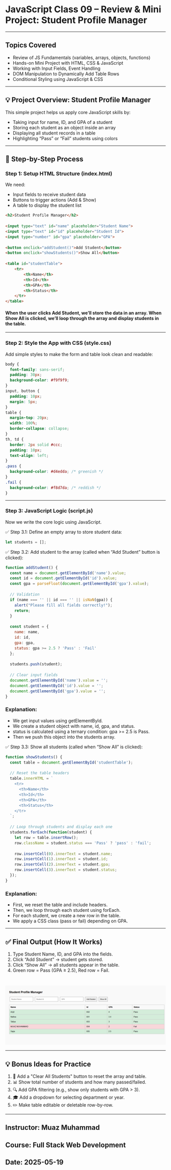 # JavaScript Class 09 – Review & Mini Project: Student Profile Manager

---

##  Topics Covered

* Review of JS Fundamentals (variables, arrays, objects, functions)
* Hands-on Mini Project with HTML, CSS & JavaScript
* Working with Input Fields, Event Handling
* DOM Manipulation to Dynamically Add Table Rows
* Conditional Styling using JavaScript & CSS

---

## 💡 Project Overview: Student Profile Manager

This simple project helps us apply core JavaScript skills by:

* Taking input for name, ID, and GPA of a student
* Storing each student as an object inside an array
* Displaying all student records in a table
* Highlighting “Pass” or “Fail” students using colors

---

## 👣 Step-by-Step Process

### Step 1: Setup HTML Structure (index.html)

We need:

* Input fields to receive student data
* Buttons to trigger actions (Add & Show)
* A table to display the student list

```html
<h2>Student Profile Manager</h2>

<input type="text" id="name" placeholder="Student Name">
<input type="text" id="id" placeholder="Student Id">
<input type="number" id="gpa" placeholder="GPA">

<button onclick="addStudent()">Add Student</button>
<button onclick="showStudents()">Show All</button>

<table id="studentTable">
    <tr>
        <th>Name</th>
        <th>Id</th>
        <th>GPA</th>
        <th>Status</th>
    </tr>
</table>
```

#### When the user clicks Add Student, we’ll store the data in an array. When Show All is clicked, we’ll loop through the array and display students in the table.

---

### Step 2: Style the App with CSS (style.css)

Add simple styles to make the form and table look clean and readable:

```css
body {
  font-family: sans-serif;
  padding: 30px;
  background-color: #f9f9f9;
}
input, button {
  padding: 10px;
  margin: 5px;
}
table {
  margin-top: 20px;
  width: 100%;
  border-collapse: collapse;
}
th, td {
  border: 2px solid #ccc;
  padding: 10px;
  text-align: left;
}
.pass {
  background-color: #d4edda; /* greenish */
}
.fail {
  background-color: #f8d7da; /* reddish */
}
```

---

### Step 3: JavaScript Logic (script.js)

Now we write the core logic using JavaScript.

✅ Step 3.1: Define an empty array to store student data:

```js
let students = [];
```

✅ Step 3.2: Add student to the array (called when “Add Student” button is clicked):

```js
function addStudent() {
  const name = document.getElementById('name').value;
  const id = document.getElementById('id').value;
  const gpa = parseFloat(document.getElementById('gpa').value);

  // Validation
  if (name === '' || id === '' || isNaN(gpa)) {
    alert("Please fill all fields correctly!");
    return;
  }

  const student = {
    name: name,
    id: id,
    gpa: gpa,
    status: gpa >= 2.5 ? 'Pass' : 'Fail'
  };

  students.push(student);

  // Clear input fields
  document.getElementById('name').value = '';
  document.getElementById('id').value = '';
  document.getElementById('gpa').value = '';
}
```

###  Explanation:

* We get input values using getElementById.
* We create a student object with name, id, gpa, and status.
* status is calculated using a ternary condition: gpa >= 2.5 is Pass.
* Then we push this object into the students array.

✅ Step 3.3: Show all students (called when “Show All” is clicked):

```js
function showStudents() {
  const table = document.getElementById('studentTable');

  // Reset the table headers
  table.innerHTML = `
    <tr>
      <th>Name</th>
      <th>Id</th>
      <th>GPA</th>
      <th>Status</th>
    </tr>
  `;

  // Loop through students and display each one
  students.forEach(function(student) {
    let row = table.insertRow();
    row.className = student.status === 'Pass' ? 'pass' : 'fail';

    row.insertCell(0).innerText = student.name;
    row.insertCell(1).innerText = student.id;
    row.insertCell(2).innerText = student.gpa;
    row.insertCell(3).innerText = student.status;
  });
}
```

###  Explanation:

* First, we reset the table and include headers.
* Then, we loop through each student using forEach.
* For each student, we create a new row in the table.
* We apply a CSS class (pass or fail) depending on GPA.

---

## ✅ Final Output (How It Works)

1. Type Student Name, ID, and GPA into the fields.
2. Click “Add Student” → student gets stored.
3. Click “Show All” → all students appear in the table.
4. Green row = Pass (GPA ≥ 2.5), Red row = Fail.

#

![Output](./output1.PNG)

---

## 💡 Bonus Ideas for Practice

1. 🔄 Add a "Clear All Students" button to reset the array and table.
2. 📊 Show total number of students and how many passed/failed.
3. 🔍 Add GPA filtering (e.g., show only students with GPA > 3).
4. 🎓 Add a dropdown for selecting department or year.
5. ✏️ Make table editable or deletable row-by-row.

---

## Instructor: Muaz Muhammad
## Course: Full Stack Web Development
## Date: 2025-05-19
